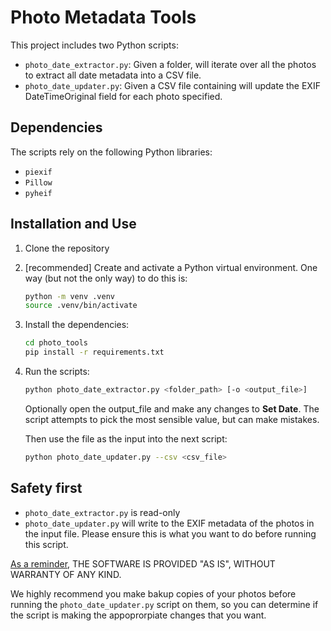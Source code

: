 # Photo Metadata Tools

This project includes two Python scripts:
- `photo_date_extractor.py`: Given a folder, will iterate over all the photos to extract all date metadata into a CSV file.
- `photo_date_updater.py`: Given a CSV file containing will update the EXIF DateTimeOriginal field for each photo specified.

## Dependencies

The scripts rely on the following Python libraries:
- `piexif`
- `Pillow`
- `pyheif`

## Installation and Use

1. Clone the repository

1. [recommended] Create and activate a Python virtual environment. One way (but not the only way) to do this is:
   ```bash
   python -m venv .venv
   source .venv/bin/activate
   ```

1. Install the dependencies:
   ```bash
   cd photo_tools
   pip install -r requirements.txt
   ```

1. Run the scripts:
   ```bash
   python photo_date_extractor.py <folder_path> [-o <output_file>]
   ```
   Optionally open the output_file and make any changes to **Set Date**. The script attempts to pick the most sensible value, but can make mistakes.

   Then use the file as the input into the next script:

   ```bash
   python photo_date_updater.py --csv <csv_file>
   ```

## Safety first
- `photo_date_extractor.py` is read-only
- `photo_date_updater.py` will write to the EXIF metadata of the photos in the input file. Please ensure this is what you want to do before running this script.

[As a reminder](LICENSE), THE SOFTWARE IS PROVIDED "AS IS", WITHOUT WARRANTY OF ANY KIND.

We highly recommend you make bakup copies of your photos before running the `photo_date_updater.py` script on them, so you can determine if the script is making the appoprorpiate changes that you want.
